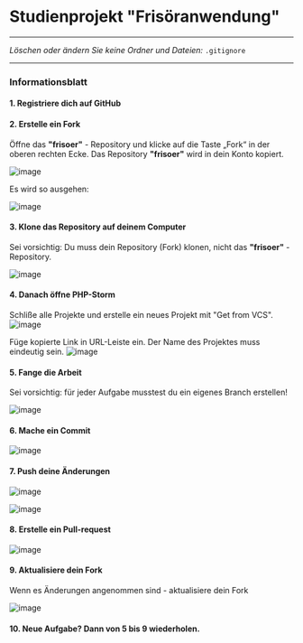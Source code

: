 # Studienprojekt "Frisöranwendung"

---

_Löschen oder ändern Sie keine Ordner und Dateien:_
`.gitignore`

---

### Informationsblatt

#### 1. Registriere dich auf GitHub
#### 2. Erstelle ein Fork

Öffne das **"frisoer"** - Repository und klicke auf die Taste „Fork“ in der oberen rechten Ecke. Das Repository **"frisoer"** wird in dein Konto kopiert.

![image](https://user-images.githubusercontent.com/57729597/217553607-06c20678-89b9-47f7-8763-eb8a46e2c939.png)

Es wird so ausgehen:

![image](https://user-images.githubusercontent.com/57729597/217553955-9e10d673-5160-4e24-8866-9a7447f5f4c7.png)

#### 3. Klone das Repository auf deinem Computer
Sei vorsichtig: Du muss dein Repository (Fork) klonen, nicht das **"frisoer"** - Repository.

![image](https://user-images.githubusercontent.com/57729597/217555635-49bceee1-d385-47f5-aeaa-a315c4601e66.png)

#### 4. Danach öffne PHP-Storm

Schliße alle Projekte und erstelle ein neues Projekt mit "Get from VCS". 
![image](https://user-images.githubusercontent.com/57729597/217557820-6f26d299-efa9-4317-b6eb-16742fba7b67.png)

Füge kopierte Link in URL-Leiste ein. Der Name des Projektes muss eindeutig sein.
![image](https://user-images.githubusercontent.com/57729597/217558147-230fd074-c4f8-4cfb-896a-4880147c41e6.png)

#### 5. Fange die Arbeit
Sei vorsichtig: für jeder Aufgabe musstest du ein eigenes Branch erstellen!

![image](https://user-images.githubusercontent.com/57729597/217560873-151a1ce9-9cfd-49d8-a220-09e682786556.png)

#### 6. Mache ein Commit
![image](https://user-images.githubusercontent.com/57729597/217561712-2abb2014-8717-43d0-a066-46510bfa22a2.png)

#### 7. Push deine Änderungen
![image](https://user-images.githubusercontent.com/57729597/217562160-f27607cc-713e-416c-a589-352ace00407a.png)

![image](https://user-images.githubusercontent.com/57729597/217562469-63effc3d-bdb8-4861-a905-e5f2f0683c2d.png)

#### 8. Erstelle ein Pull-request
![image](https://user-images.githubusercontent.com/57729597/217607681-c14645a9-41b5-4009-9ca2-9b9591d44028.png)

#### 9. Aktualisiere dein Fork
Wenn es Änderungen angenommen sind - aktualisiere dein Fork

![image](https://user-images.githubusercontent.com/57729597/217608511-39bfc5f7-f09e-4986-b78e-747c1cdae3a4.png)

#### 10. Neue Aufgabe? Dann von 5 bis 9 wiederholen.
